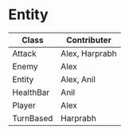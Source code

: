 # Entity
| Class | Contributer |
|-------|-------------|
|Attack|Alex, Harprabh|
|Enemy|Alex|
|Entity|Alex, Anil|
|HealthBar|Anil|
|Player|Alex|
|TurnBased|Harprabh|
